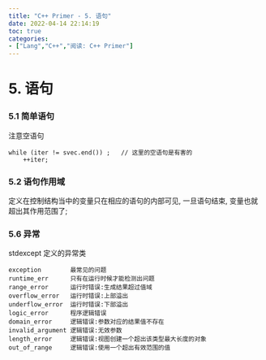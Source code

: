 ```yaml
---
title: "C++ Primer - 5. 语句"
date: 2022-04-14 22:14:19
toc: true
categories:
- ["Lang","C++","阅读: C++ Primer"]
---
```


# 5. 语句




### 5.1 简单语句
注意空语句
```
while (iter != svec.end()) ;   // 这里的空语句是有害的
    ++iter;
```

### 5.2 语句作用域
定义在控制结构当中的变量只在相应的语句的内部可见, 一旦语句结束, 变量也就超出其作用范围了;

### 5.6 异常
stdexcept 定义的异常类
```
exception        最常见的问题
runtime_err      只有在运行时候才能检测出问题
range_error      运行时错误:生成结果超过值域
overflow_error   运行时错误:上部溢出
underflow_error  运行时错误:下部溢出
logic_error      程序逻辑错误
domain_error     逻辑错误:参数对应的结果值不存在
invalid_argument 逻辑错误:无效参数
length_error     逻辑错误:视图创建一个超出该类型最大长度的对象
out_of_range     逻辑错误:使用一个超出有效范围的值
```

